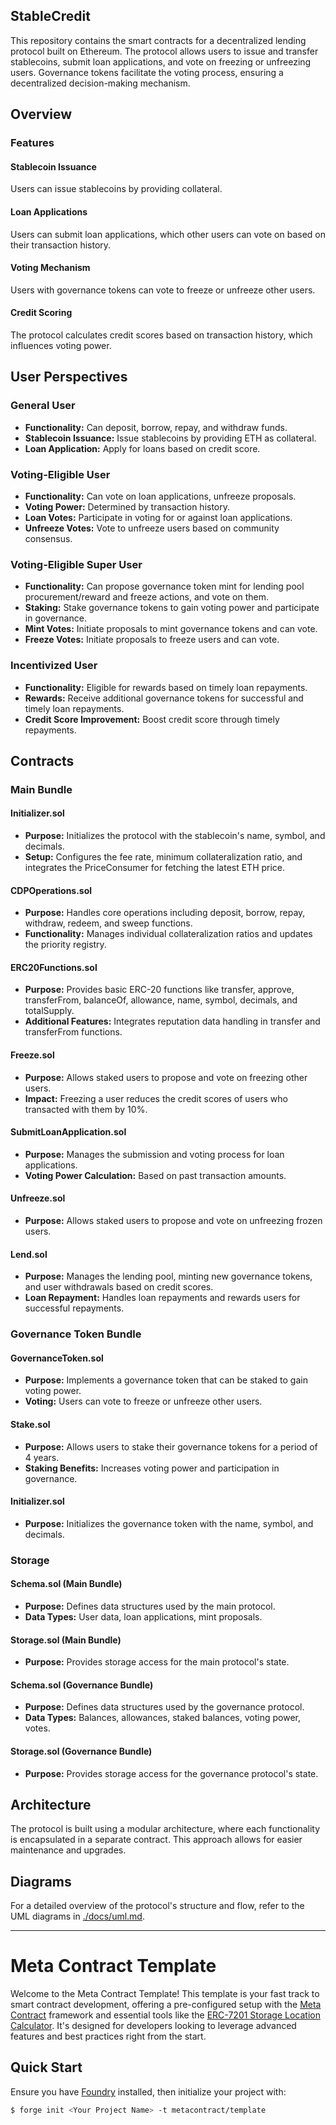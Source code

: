## StableCredit

This repository contains the smart contracts for a decentralized lending protocol built on Ethereum. The protocol allows users to issue and transfer stablecoins, submit loan applications, and vote on freezing or unfreezing users. Governance tokens facilitate the voting process, ensuring a decentralized decision-making mechanism.

## Overview

### Features

#### Stablecoin Issuance
Users can issue stablecoins by providing collateral.

#### Loan Applications
Users can submit loan applications, which other users can vote on based on their transaction history.

#### Voting Mechanism
Users with governance tokens can vote to freeze or unfreeze other users.

#### Credit Scoring
The protocol calculates credit scores based on transaction history, which influences voting power.

## User Perspectives

### General User
- **Functionality:** Can deposit, borrow, repay, and withdraw funds.
- **Stablecoin Issuance:** Issue stablecoins by providing ETH as collateral.
- **Loan Application:** Apply for loans based on credit score.

### Voting-Eligible User
- **Functionality:** Can vote on loan applications, unfreeze proposals.
- **Voting Power:** Determined by transaction history.
- **Loan Votes:** Participate in voting for or against loan applications.
- **Unfreeze Votes:** Vote to unfreeze users based on community consensus.

### Voting-Eligible Super User
- **Functionality:** Can propose governance token mint for lending pool procurement/reward and freeze actions, and vote on them.
- **Staking:** Stake governance tokens to gain voting power and participate in governance.
- **Mint Votes:** Initiate proposals to mint governance tokens and can vote.
- **Freeze Votes:** Initiate proposals to freeze users and can vote.

### Incentivized User
- **Functionality:** Eligible for rewards based on timely loan repayments.
- **Rewards:** Receive additional governance tokens for successful and timely loan repayments.
- **Credit Score Improvement:** Boost credit score through timely repayments.

## Contracts

### Main Bundle

#### Initializer.sol
- **Purpose:** Initializes the protocol with the stablecoin's name, symbol, and decimals.
- **Setup:** Configures the fee rate, minimum collateralization ratio, and integrates the PriceConsumer for fetching the latest ETH price.

#### CDPOperations.sol
- **Purpose:** Handles core operations including deposit, borrow, repay, withdraw, redeem, and sweep functions.
- **Functionality:** Manages individual collateralization ratios and updates the priority registry.

#### ERC20Functions.sol
- **Purpose:** Provides basic ERC-20 functions like transfer, approve, transferFrom, balanceOf, allowance, name, symbol, decimals, and totalSupply.
- **Additional Features:** Integrates reputation data handling in transfer and transferFrom functions.

#### Freeze.sol
- **Purpose:** Allows staked users to propose and vote on freezing other users.
- **Impact:** Freezing a user reduces the credit scores of users who transacted with them by 10%.

#### SubmitLoanApplication.sol
- **Purpose:** Manages the submission and voting process for loan applications.
- **Voting Power Calculation:** Based on past transaction amounts.

#### Unfreeze.sol
- **Purpose:** Allows staked users to propose and vote on unfreezing frozen users.

#### Lend.sol
- **Purpose:** Manages the lending pool, minting new governance tokens, and user withdrawals based on credit scores.
- **Loan Repayment:** Handles loan repayments and rewards users for successful repayments.

### Governance Token Bundle

#### GovernanceToken.sol
- **Purpose:** Implements a governance token that can be staked to gain voting power.
- **Voting:** Users can vote to freeze or unfreeze other users.

#### Stake.sol
- **Purpose:** Allows users to stake their governance tokens for a period of 4 years.
- **Staking Benefits:** Increases voting power and participation in governance.

#### Initializer.sol
- **Purpose:** Initializes the governance token with the name, symbol, and decimals.

### Storage

#### Schema.sol (Main Bundle)
- **Purpose:** Defines data structures used by the main protocol.
- **Data Types:** User data, loan applications, mint proposals.

#### Storage.sol (Main Bundle)
- **Purpose:** Provides storage access for the main protocol's state.

#### Schema.sol (Governance Bundle)
- **Purpose:** Defines data structures used by the governance protocol.
- **Data Types:** Balances, allowances, staked balances, voting power, votes.

#### Storage.sol (Governance Bundle)
- **Purpose:** Provides storage access for the governance protocol's state.

## Architecture
The protocol is built using a modular architecture, where each functionality is encapsulated in a separate contract. This approach allows for easier maintenance and upgrades.

## Diagrams
For a detailed overview of the protocol's structure and flow, refer to the UML diagrams in [./docs/uml.md](./docs/uml.md).

---

# Meta Contract Template

Welcome to the Meta Contract Template! This template is your fast track to smart contract development, offering a pre-configured setup with the [Meta Contract](https://github.com/metacontract/mc) framework and essential tools like the [ERC-7201 Storage Location Calculator](https://github.com/metacontract/erc7201). It's designed for developers looking to leverage advanced features and best practices right from the start.

## Quick Start
Ensure you have [Foundry](https://github.com/foundry-rs/foundry) installed, then initialize your project with:
```sh
$ forge init <Your Project Name> -t metacontract/template
```
